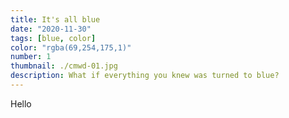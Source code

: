 ```yaml
---
title: It's all blue
date: "2020-11-30"
tags: [blue, color]
color: "rgba(69,254,175,1)"
number: 1
thumbnail: ./cmwd-01.jpg
description: What if everything you knew was turned to blue?
---
```


Hello
